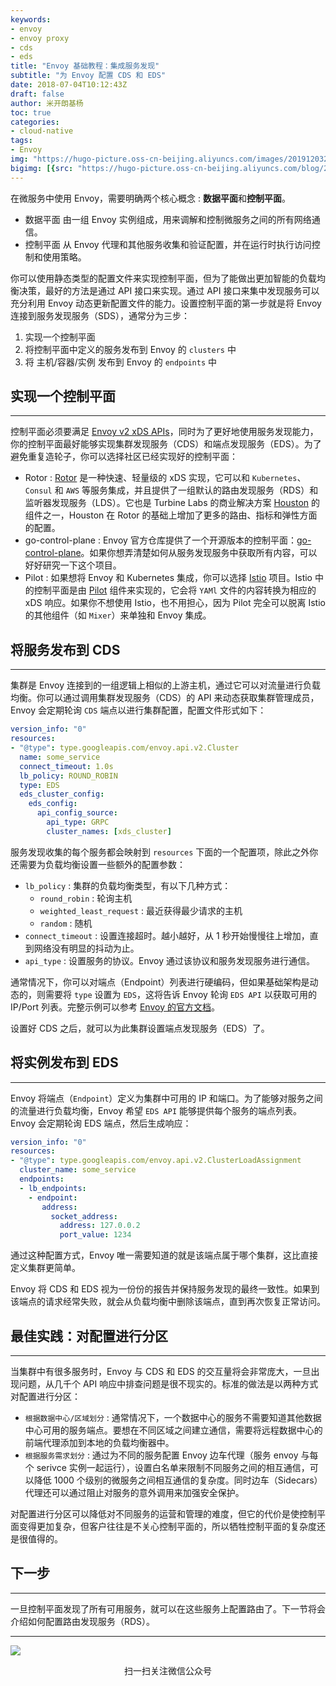 ```yaml
---
keywords:
- envoy
- envoy proxy
- cds
- eds
title: "Envoy 基础教程：集成服务发现"
subtitle: "为 Envoy 配置 CDS 和 EDS"
date: 2018-07-04T10:12:43Z
draft: false
author: 米开朗基杨
toc: true
categories:
- cloud-native
tags:
- Envoy
img: "https://hugo-picture.oss-cn-beijing.aliyuncs.com/images/20191203201843.png"
bigimg: [{src: "https://hugo-picture.oss-cn-beijing.aliyuncs.com/blog/2019-04-27-080627.jpg"}]
---
```


在微服务中使用 Envoy，需要明确两个核心概念 : **数据平面**和**控制平面**。

+ <span id="inline-blue">数据平面</span> 由一组 Envoy 实例组成，用来调解和控制微服务之间的所有网络通信。
+ <span id="inline-blue">控制平面</span> 从 Envoy 代理和其他服务收集和验证配置，并在运行时执行访问控制和使用策略。

你可以使用静态类型的配置文件来实现控制平面，但为了能做出更加智能的负载均衡决策，最好的方法是通过 API 接口来实现。通过 API 接口来集中发现服务可以充分利用 Envoy 动态更新配置文件的能力。设置控制平面的第一步就是将 Envoy 连接到服务发现服务（SDS），通常分为三步：

1. 实现一个控制平面
2. 将控制平面中定义的服务发布到 Envoy 的 `clusters` 中
3. 将 主机/容器/实例 发布到 Envoy 的 `endpoints` 中

## 实现一个控制平面

----

控制平面必须要满足 [Envoy v2 xDS APIs](https://www.envoyproxy.io/docs/envoy/latest/api-v2/api)，同时为了更好地使用服务发现能力，你的控制平面最好能够实现集群发现服务（CDS）和端点发现服务（EDS）。为了避免重复造轮子，你可以选择社区已经实现好的控制平面：

+ <span id="inline-blue">Rotor</span> : [Rotor](https://github.com/turbinelabs/rotor) 是一种快速、轻量级的 xDS 实现，它可以和 `Kubernetes`、`Consul` 和 `AWS` 等服务集成，并且提供了一组默认的路由发现服务（RDS）和监听器发现服务（LDS）。它也是 Turbine Labs 的商业解决方案 [Houston](https://www.turbinelabs.io/) 的组件之一，Houston 在 Rotor 的基础上增加了更多的路由、指标和弹性方面的配置。
+ <span id="inline-blue">go-control-plane</span> : Envoy 官方仓库提供了一个开源版本的控制平面：[go-control-plane](https://github.com/envoyproxy/go-control-plane)。如果你想弄清楚如何从服务发现服务中获取所有内容，可以好好研究一下这个项目。
+ <span id="inline-blue">Pilot</span> :  如果想将 Envoy 和 Kubernetes 集成，你可以选择 [Istio](https://istio.io/) 项目。Istio 中的控制平面是由 [Pilot](https://istio.io/docs/concepts/traffic-management/pilot.html) 组件来实现的，它会将 `YAMl` 文件的内容转换为相应的 xDS 响应。如果你不想使用 Istio，也不用担心，因为 Pilot 完全可以脱离 Istio 的其他组件（如 `Mixer`）来单独和 Envoy 集成。

## 将服务发布到 CDS

----

集群是 Envoy 连接到的一组逻辑上相似的上游主机，通过它可以对流量进行负载均衡。你可以通过调用集群发现服务（CDS）的 API 来动态获取集群管理成员，Envoy 会定期轮询 `CDS` 端点以进行集群配置，配置文件形式如下：

```yaml
version_info: "0"
resources:
- "@type": type.googleapis.com/envoy.api.v2.Cluster
  name: some_service
  connect_timeout: 1.0s
  lb_policy: ROUND_ROBIN
  type: EDS
  eds_cluster_config:
    eds_config:
      api_config_source:
        api_type: GRPC
        cluster_names: [xds_cluster]
```

服务发现收集的每个服务都会映射到 `resources` 下面的一个配置项，除此之外你还需要为负载均衡设置一些额外的配置参数：

+ `lb_policy` : 集群的负载均衡类型，有以下几种方式：
  + `round_robin` : 轮询主机
  + `weighted_least_request` : 最近获得最少请求的主机
  + `random` : 随机
+ `connect_timeout` : 设置连接超时。越小越好，从 1 秒开始慢慢往上增加，直到网络没有明显的抖动为止。
+ `api_type` : 设置服务的协议。Envoy 通过该协议和服务发现服务进行通信。

通常情况下，你可以对端点（Endpoint）列表进行硬编码，但如果基础架构是动态的，则需要将 `type` 设置为 `EDS`，这将告诉 Envoy 轮询 `EDS API` 以获取可用的 IP/Port 列表。完整示例可以参考 [Envoy 的官方文档](https://www.envoyproxy.io/docs/envoy/latest/api-v1/cluster_manager/cluster.html)。

设置好 CDS 之后，就可以为此集群设置端点发现服务（EDS）了。

## 将实例发布到 EDS

----

Envoy 将端点（`Endpoint`）定义为集群中可用的 IP 和端口。为了能够对服务之间的流量进行负载均衡，Envoy 希望 `EDS API` 能够提供每个服务的端点列表。Envoy 会定期轮询 EDS 端点，然后生成响应：

```yaml
version_info: "0"
resources:
- "@type": type.googleapis.com/envoy.api.v2.ClusterLoadAssignment
  cluster_name: some_service
  endpoints:
  - lb_endpoints:
    - endpoint:
       address:
         socket_address:
           address: 127.0.0.2
           port_value: 1234
```

通过这种配置方式，Envoy 唯一需要知道的就是该端点属于哪个集群，这比直接定义集群更简单。

Envoy 将 CDS 和 EDS 视为一份份的报告并保持服务发现的最终一致性。如果到该端点的请求经常失败，就会从负载均衡中删除该端点，直到再次恢复正常访问。

## 最佳实践：对配置进行分区

----

当集群中有很多服务时，Envoy 与 CDS 和 EDS 的交互量将会非常庞大，一旦出现问题，从几千个 API 响应中排查问题是很不现实的。标准的做法是以两种方式对配置进行分区：

+ `根据数据中心/区域划分` : 通常情况下，一个数据中心的服务不需要知道其他数据中心可用的服务端点。要想在不同区域之间建立通信，需要将远程数据中心的前端代理添加到本地的负载均衡器中。
+ `根据服务需求划分` : 通过为不同的服务配置 Envoy 边车代理（服务 envoy 与每个 serivce 实例一起运行），设置白名单来限制不同服务之间的相互通信，可以降低 1000 个级别的微服务之间相互通信的复杂度。同时边车（Sidecars）代理还可以通过阻止对服务的意外调用来加强安全保护。

对配置进行分区可以降低对不同服务的运营和管理的难度，但它的代价是使控制平面变得更加复杂，但客户往往是不关心控制平面的，所以牺牲控制平面的复杂度还是很值得的。

## 下一步

----

一旦控制平面发现了所有可用服务，就可以在这些服务上配置路由了。下一节将会介绍如何配置路由发现服务（RDS）。

----

![](https://jsdelivr.icloudnative.io/gh/yangchuansheng/imghosting6@main/uPic/wechat.gif)
<center>扫一扫关注微信公众号</center>

